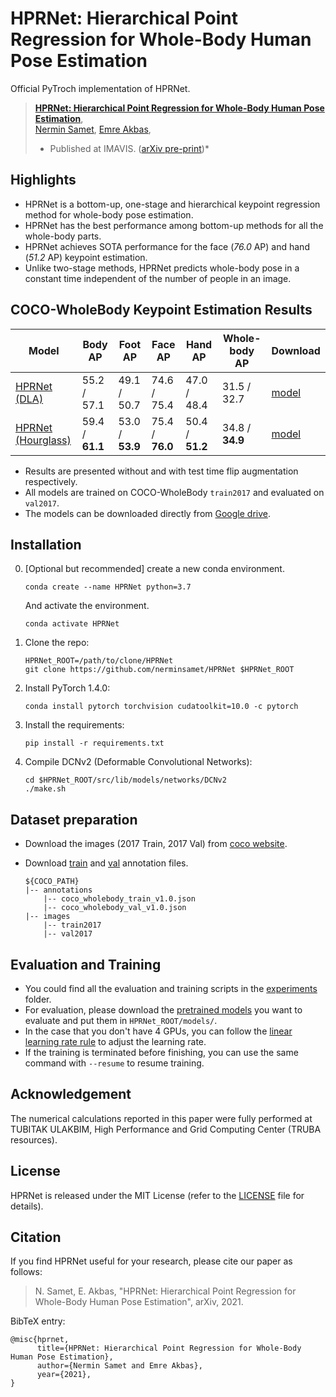 # HPRNet: Hierarchical Point Regression for Whole-Body Human Pose Estimation
Official PyTroch implementation of HPRNet.

> [**HPRNet: Hierarchical Point Regression for Whole-Body Human Pose Estimation**](http://arxiv.org/abs/2106.04269),            
> [Nermin Samet](https://nerminsamet.github.io/), [Emre Akbas](http://user.ceng.metu.edu.tr/~emre/),        
> * Published at IMAVIS. ([arXiv pre-print](http://arxiv.org/abs/2106.04269))*          

  
## Highlights
- HPRNet is a bottom-up, one-stage and hierarchical keypoint regression method for whole-body pose estimation.
- HPRNet has the best performance among bottom-up methods for all the whole-body parts. 
- HPRNet achieves SOTA performance for the face (*76.0* AP) and hand (*51.2* AP) keypoint estimation.
- Unlike two-stage methods, HPRNet predicts whole-body pose in a constant time independent of the number of people in an image.


## COCO-WholeBody Keypoint Estimation Results

| Model                    |   Body AP        | Foot AP        | Face AP  |  Hand AP     |  Whole-body AP       | Download |
|--------------------------|--------------------|-----------|-----------|-----------|-----------|-----------|
|[HPRNet (DLA)](./experiments/wholebody_hprnet_dla.sh)   | 55.2 /  57.1 | 49.1 / 50.7 | 74.6 / 75.4 | 47.0 / 48.4 |  31.5 / 32.7|[model](https://drive.google.com/file/d/1LQShniDCkTNJDfvyfbU8QXMy_Uqz-_C2/view?usp=sharing) |
|[HPRNet (Hourglass)](./experiments/wholebody_hprnet_hourglass.sh) |59.4 / **61.1** | 53.0 / **53.9** | 75.4 / **76.0** | 50.4 / **51.2** | 34.8 / **34.9** | [model](https://drive.google.com/file/d/1qcE7ac_I_M4qvXV2TH2KO8314K3Q7zIV/view?usp=sharing) |

- Results are presented without and with test time flip augmentation respectively.
- All models are trained on COCO-WholeBody `train2017` and evaluated on `val2017`.
- The models can be downloaded directly from [Google drive](https://drive.google.com/drive/u/1/folders/1yKxQVRxjicvDDM_p1-uKdAewRaSIaY4P).


## Installation


0. [Optional but recommended] create a new conda environment.

    ~~~
    conda create --name HPRNet python=3.7
    ~~~
    And activate the environment.

    ~~~
    conda activate HPRNet
    ~~~

1. Clone the repo:

    ~~~
    HPRNet_ROOT=/path/to/clone/HPRNet
    git clone https://github.com/nerminsamet/HPRNet $HPRNet_ROOT
    ~~~

2. Install PyTorch 1.4.0:

    ~~~
    conda install pytorch torchvision cudatoolkit=10.0 -c pytorch
    ~~~

3. Install the requirements:

    ~~~
    pip install -r requirements.txt
    ~~~


5. Compile DCNv2 (Deformable Convolutional Networks):

    ~~~
    cd $HPRNet_ROOT/src/lib/models/networks/DCNv2
    ./make.sh
    ~~~

## Dataset preparation

- Download the images (2017 Train, 2017 Val) from [coco website](http://cocodataset.org/#download).
- Download [train](https://drive.google.com/file/d/1thErEToRbmM9uLNi1JXXfOsaS5VK2FXf/view) and [val](https://drive.google.com/file/d/1N6VgwKnj8DeyGXCvp1eYgNbRmw6jdfrb/view) annotation files.
  
  ~~~
  ${COCO_PATH}
  |-- annotations
      |-- coco_wholebody_train_v1.0.json
      |-- coco_wholebody_val_v1.0.json
  |-- images
      |-- train2017
      |-- val2017 
  ~~~
  

## Evaluation and Training


- You could find all the evaluation and training scripts in the [experiments](./experiments) folder.
- For evaluation, please download the [pretrained models](https://drive.google.com/drive/folders/1yKxQVRxjicvDDM_p1-uKdAewRaSIaY4P?usp=sharing) you want to evaluate and put them in `HPRNet_ROOT/models/`.
- In the case that you don't have 4 GPUs, you can follow the [linear learning rate rule](https://arxiv.org/abs/1706.02677) to adjust the learning rate.
- If the training is terminated before finishing, you can use the same command with `--resume` to resume training. 


## Acknowledgement

The numerical calculations reported in this paper were fully performed at TUBITAK ULAKBIM,  High Performance and Grid Computing Center (TRUBA resources). 
 
## License

HPRNet is released under the MIT License (refer to the [LICENSE](LICENSE) file for details). 

## Citation

If you find HPRNet useful for your research, please cite our paper as follows:

> N. Samet, E. Akbas, "HPRNet: Hierarchical Point Regression for Whole-Body Human Pose Estimation",
> arXiv, 2021.

BibTeX entry:
 
```
@misc{hprnet,
      title={HPRNet: Hierarchical Point Regression for Whole-Body Human Pose Estimation}, 
      author={Nermin Samet and Emre Akbas},
      year={2021}, 
}
```
